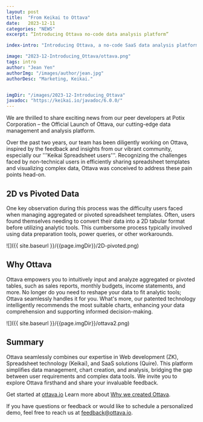 ```yaml
---
layout: post
title:  "From Keikai to Ottava"
date:   2023-12-11
categories: "NEWS"
excerpt: “Introducing Ottava no-code data analysis platform”

index-intro: "Introducing Ottava, a no-code SaaS data analysis platform from Potix"

image: "2023-12-Introducing_Ottava/ottava.png"
tags: intro
author: "Jean Yen"
authorImg: "/images/author/jean.jpg"
authorDesc: "Marketing, Keikai."


imgDir: "/images/2023-12-Introducing_Ottava"
javadoc: "https://keikai.io/javadoc/6.0.0/"
---
```

<!--
images come from https://drive.google.com/open?id=17EEz_BuTVsTSeAA3a8AakyMspVSd_OEb made with draw.io
-->
We are thrilled to share exciting news from our peer developers at Potix Corporation – the Official Launch of Ottava, our cutting-edge data management and analysis platform.

Over the past two years, our team has been diligently working on Ottava, inspired by the feedback and insights from our vibrant community, especially our '''Keikai Spreadsheet users'''. Recognizing the challenges faced by non-technical users in efficiently sharing spreadsheet templates and visualizing complex data, Ottava was conceived to address these pain points head-on.

## 2D vs Pivoted Data
One key observation during this process was the difficulty users faced when managing aggregated or pivoted spreadsheet templates. Often, users found themselves needing to convert their data into a 2D tabular format before utilizing analytic tools. This cumbersome process typically involved using data preparation tools, power queries, or other workarounds.

![]({{ site.baseurl }}/{{page.imgDir}}/2D-pivoted.png)

## Why Ottava
Ottava empowers you to intuitively input and analyze aggregated or pivoted tables, such as sales reports, monthly budgets, income statements, and more. No longer do you need to reshape your data to fit analytic tools; Ottava seamlessly handles it for you. What's more, our patented technology intelligently recommends the most suitable charts, enhancing your data comprehension and supporting informed decision-making.

![]({{ site.baseurl }}/{{page.imgDir}}/ottava2.png)

## Summary
Ottava seamlessly combines our expertise in Web development (ZK), Spreadsheet technology (Keikai), and SaaS solutions (Quire). This platform simplifies data management, chart creation, and analysis, bridging the gap between user requirements and complex data tools. We invite you to explore Ottava firsthand and share your invaluable feedback.

Get started at <a href="https://ottava.io?utm_source=kk&utm_medium=blog&utm_campaign=launch" target="_blank">ottava.io</a>
Learn more about <a href="https://blog.ottava.io/p/why-ottava.html?utm_source=kk&utm_medium=blog&utm_campaign=launch" target="_blank">Why we created Ottava</a>.

If you have questions or feedback or would like to schedule a personalized demo, feel free to reach us at feedback@ottava.io.



[jekyll]:      http://jekyllrb.com
[jekyll-gh]:   https://github.com/jekyll/jekyll
[jekyll-help]: https://github.com/jekyll/jekyll-help
